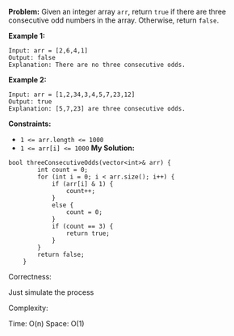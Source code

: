 **Problem:**
Given an integer array `arr`, return `true` if there are three consecutive odd numbers in the array. Otherwise, return `false`.

 

**Example 1:**

```
Input: arr = [2,6,4,1]
Output: false
Explanation: There are no three consecutive odds.
```

**Example 2:**

```
Input: arr = [1,2,34,3,4,5,7,23,12]
Output: true
Explanation: [5,7,23] are three consecutive odds.
```

 

**Constraints:**

- `1 <= arr.length <= 1000`
- `1 <= arr[i] <= 1000`
**My Solution:**
```
bool threeConsecutiveOdds(vector<int>& arr) {
        int count = 0;
        for (int i = 0; i < arr.size(); i++) {
            if (arr[i] & 1) {
                count++;
            }
            else {
                count = 0;
            }
            if (count == 3) {
                return true;
            }
        }
        return false;
    }
```
Correctness:

Just simulate the process

Complexity:

Time: O(n)
Space: O(1)